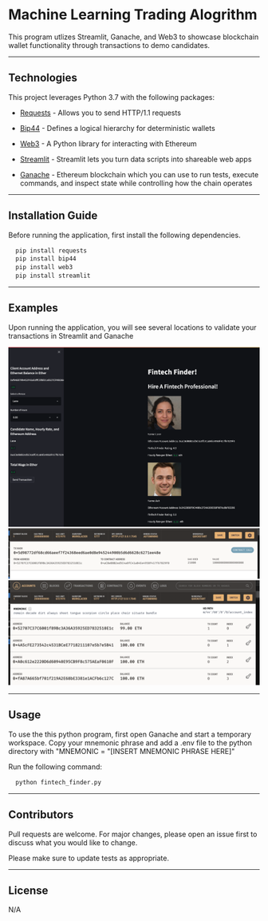 # Machine Learning Trading Alogrithm

This program utlizes Streamlit, Ganache, and Web3 to showcase blockchain wallet functionality through transactions to demo candidates. 

---

## Technologies

This project leverages Python 3.7 with the following packages:

* [Requests](https://pypi.org/project/requests/) - Allows you to send HTTP/1.1 requests

* [Bip44](https://pypi.org/project/bip44/) - Defines a logical hierarchy for deterministic wallets

* [Web3](https://pypi.org/project/web3/) - A Python library for interacting with Ethereum

* [Streamlit](https://pypi.org/project/streamlit/) - Streamlit lets you turn data scripts into shareable web apps

* [Ganache](https://trufflesuite.com/ganache/) - Ethereum blockchain which you can use to run tests, execute commands, and inspect state while controlling how the chain operates


---

## Installation Guide

Before running the application, first install the following dependencies.

```python
  pip install requests
  pip install bip44
  pip install web3
  pip install streamlit
```

---

## Examples

Upon running the application, you will see several locations to validate your transactions in Streamlit and Ganache

![Streamlit Interface](./images/streamlit.png)
![Transaction](./images/transaction.png)
![Balances](./images/balance.png)

---

## Usage

To use the this python program, first open Ganache and start a temporary workspace. Copy your mnemonic phrase and add a .env file to the python directory with "MNEMONIC = "[INSERT MNEMONIC PHRASE HERE]"

Run the following command:

```python
  python fintech_finder.py
```

---

## Contributors

Pull requests are welcome. For major changes, please open an issue first to discuss what you would like to change.

Please make sure to update tests as appropriate.

---

## License

N/A